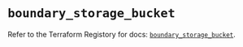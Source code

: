 # `boundary_storage_bucket`

Refer to the Terraform Registory for docs: [`boundary_storage_bucket`](https://registry.terraform.io/providers/hashicorp/boundary/1.1.12/docs/resources/storage_bucket).
